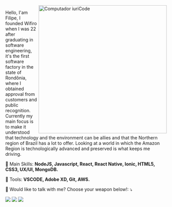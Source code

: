 <img src="https://raw.githubusercontent.com/MicaelliMedeiros/micaellimedeiros/master/image/computer-illustration.png" min-width="400px" max-width="400px" width="400px" align="right" alt="Computador iuriCode">

<p align="left"> 
Hello, I'am Filipe, I founded Wifiro when I was 22 after graduating in software engineering, it's the first software factory in the state of Rondônia, where I obtained approval from customers and public recognition. Currently my main focus is to make it understood that technology and the environment can be allies and that the Northern region of Brazil has a lot to offer. Looking at a world in which the Amazon Region is technologically advanced and preserved is what keeps me driving.
</p>

<p align="left">
  🦄 Main Skills: <strong>NodeJS, Javascript, React, React Native, Ionic, HTML5, CSS3, UX/UI, MongoDB.</strong>
</p>

<p align="left">
  💼 Tools: <strong>VSCODE, Adobe XD, Git, AWS.</strong>
</p>

<p align="left">
  💌 Would like to talk with me? Choose your weapon below!: ⤵️
</p>

[<img src="https://img.shields.io/badge/linkedin-%230077B5.svg?&style=for-the-badge&logo=linkedin&logoColor=white" />](https://www.linkedin.com/in/filipesouzaa/)
[<img src = "https://img.shields.io/badge/instagram-%FF69B4.svg?&style=for-the-badge&logo=instagram&logoColor=white">](https://www.instagram.com/filippesouzaa/)
[<img src = "https://img.shields.io/badge/GMAIL-%23E4405F.svg?&style=for-the-badge&logo=gmail&logoColor=white">](https://www.instagram.com/filippesouzaa/)


